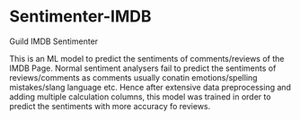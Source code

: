 # Sentimenter-IMDB
Guild IMDB Sentimenter

This is an ML model to predict the sentiments of comments/reviews of the IMDB Page.
Normal sentiment analysers fail to predict the sentiments of reviews/comments as comments usually conatin emotions/spelling mistakes/slang language etc.
Hence after extensive data preprocessing and adding multiple calculation columns, this model was trained in order to predict the sentiments with more accuracy fo reviews. 
